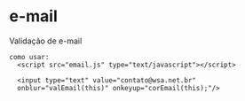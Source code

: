 # e-mail
Validação de e-mail

```
como usar:
  <script src="email.js" type="text/javascript"></script>

  <input type="text" value="contato@wsa.net.br"
  onblur="valEmail(this)" onkeyup="corEmail(this);"/>
```
